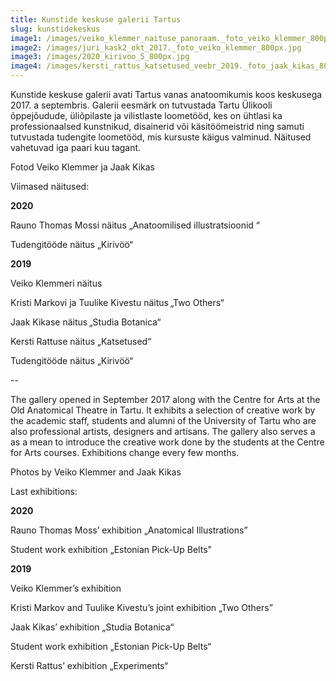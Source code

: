 ```yaml
---
title: Kunstide keskuse galerii Tartus
slug: kunstidekeskus
image1: /images/veiko_klemmer_naituse_panoraam._foto_veiko_klemmer_800px.jpg
image2: /images/juri_kask2_okt_2017._foto_veiko_klemmer_800px.jpg
image3: /images/2020_kirivoo_5_800px.jpg
image4: /images/kersti_rattus_katsetused_veebr_2019._foto_jaak_kikas_800px.jpg
---
```

Kunstide keskuse galerii avati Tartus vanas anatoomikumis koos keskusega 2017. a septembris. Galerii eesmärk on tutvustada Tartu Ülikooli õppejõudude, üliõpilaste ja vilistlaste loometööd, kes on ühtlasi ka professionaalsed kunstnikud, disainerid või käsitöömeistrid ning samuti tutvustada tudengite loometööd, mis kursuste käigus valminud. Näitused vahetuvad iga paari kuu tagant.

Fotod Veiko Klemmer ja Jaak Kikas

Viimased näitused: 

**2020** 

Rauno Thomas Mossi näitus „Anatoomilised illustratsioonid “ 

Tudengitööde näitus „Kirivöö“ 

**2019** 

Veiko Klemmeri näitus 

Kristi Markovi ja Tuulike Kivestu näitus „Two Others“ 

Jaak Kikase näitus „Studia Botanica“

Kersti Rattuse näitus „Katsetused“ 

Tudengitööde näitus „Kirivöö“ 

\--

The gallery opened in September 2017 along with the Centre for Arts at the Old Anatomical Theatre in Tartu. It exhibits a selection of creative work by the academic staff, students and alumni of the University of Tartu who are also professional artists, designers and artisans. The gallery also serves a as a mean to introduce the creative work done by the students at the Centre for Arts courses. Exhibitions change every few months.

Photos by Veiko Klemmer and Jaak Kikas

Last exhibitions:

**2020** 

Rauno Thomas Moss’ exhibition „Anatomical Illustrations” 

Student work exhibition „Estonian Pick-Up Belts" 

**2019** 

Veiko Klemmer’s exhibition  

Kristi Markov and Tuulike Kivestu’s joint exhibition „Two Others” 

Jaak Kikas’ exhibition „Studia Botanica“ 

Student work exhibition „Estonian Pick-Up Belts“ 

Kersti Rattus’ exhibition „Experiments“
